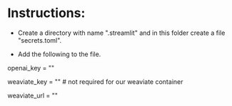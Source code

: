 # Instructions:

* Create a directory with name ".streamlit" and in this folder create a file "secrets.toml".

* Add the following to the file.

openai_key = "<your-openai-key>"

weaviate_key = "<your-weavaite-key>" # not required for our weaviate container

weaviate_url = "<url-weaviate>"
